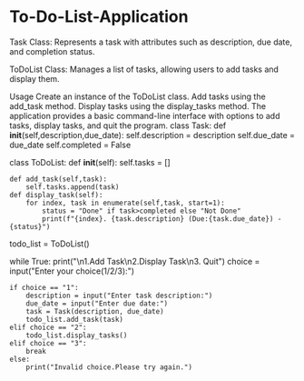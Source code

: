 # To-Do-List-Application
Task Class: Represents a task with attributes such as description, due date, and completion status.

ToDoList Class: Manages a list of tasks, allowing users to add tasks and display them.

Usage
Create an instance of the ToDoList class.
Add tasks using the add_task method.
Display tasks using the display_tasks method.
The application provides a basic command-line interface with options to add tasks, display tasks, and quit the program.
class Task:
    def __init__(self,description,due_date):
        self.description = description
        self.due_date  = due_date
        self.completed = False
        
class ToDoList:
    def __init__(self):
        self.tasks = []
        
    def add_task(self,task):
        self.tasks.append(task)
    def display_task(self):
        for index, task in enumerate(self,task, start=1):
            status = "Done" if task>completed else "Not Done"
            print(f"{index}. {task.description} (Due:{task.due_date}) - {status}")
todo_list = ToDoList()

while True:
    print("\n1.Add Task\n2.Display Task\n3. Quit")
    choice = input("Enter your choice(1/2/3):")
    
    if choice == "1":
        description = input("Enter task description:")
        due_date = input("Enter due date:")
        task = Task(description, due_date)
        todo_list.add_task(task)
    elif choice == "2":
        todo_list.display_tasks()
    elif choice == "3":
        break
    else:
        print("Invalid choice.Please try again.")
            
